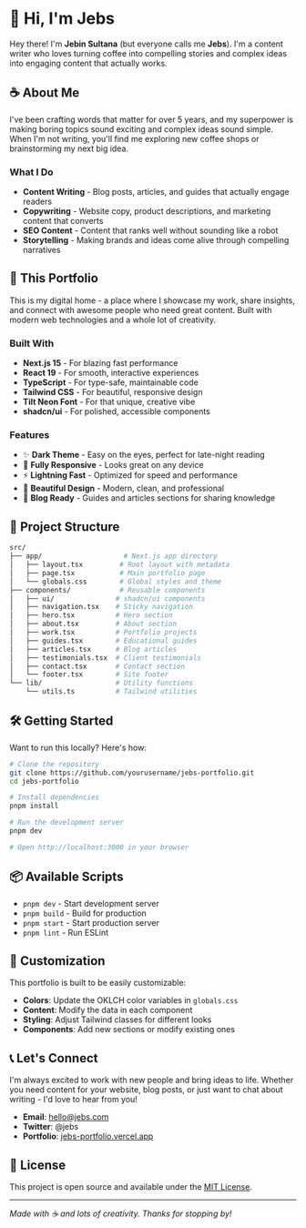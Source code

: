 # 👋 Hi, I'm Jebs

Hey there! I'm **Jebin Sultana** (but everyone calls me **Jebs**). I'm a content writer who loves turning coffee into compelling stories and complex ideas into engaging content that actually works.

## ☕ About Me

I've been crafting words that matter for over 5 years, and my superpower is making boring topics sound exciting and complex ideas sound simple. When I'm not writing, you'll find me exploring new coffee shops or brainstorming my next big idea.

### What I Do

- **Content Writing** - Blog posts, articles, and guides that actually engage readers
- **Copywriting** - Website copy, product descriptions, and marketing content that converts
- **SEO Content** - Content that ranks well without sounding like a robot
- **Storytelling** - Making brands and ideas come alive through compelling narratives

## 🚀 This Portfolio

This is my digital home - a place where I showcase my work, share insights, and connect with awesome people who need great content. Built with modern web technologies and a whole lot of creativity.

### Built With

- **Next.js 15** - For blazing fast performance
- **React 19** - For smooth, interactive experiences
- **TypeScript** - For type-safe, maintainable code
- **Tailwind CSS** - For beautiful, responsive design
- **Tilt Neon Font** - For that unique, creative vibe
- **shadcn/ui** - For polished, accessible components

### Features

- ✨ **Dark Theme** - Easy on the eyes, perfect for late-night reading
- 📱 **Fully Responsive** - Looks great on any device
- ⚡ **Lightning Fast** - Optimized for speed and performance
- 🎨 **Beautiful Design** - Modern, clean, and professional
- 📝 **Blog Ready** - Guides and articles sections for sharing knowledge

## 📁 Project Structure

```bash
src/
├── app/                    # Next.js app directory
│   ├── layout.tsx         # Root layout with metadata
│   ├── page.tsx           # Main portfolio page
│   └── globals.css        # Global styles and theme
├── components/            # Reusable components
│   ├── ui/               # shadcn/ui components
│   ├── navigation.tsx    # Sticky navigation
│   ├── hero.tsx          # Hero section
│   ├── about.tsx         # About section
│   ├── work.tsx          # Portfolio projects
│   ├── guides.tsx        # Educational guides
│   ├── articles.tsx      # Blog articles
│   ├── testimonials.tsx  # Client testimonials
│   ├── contact.tsx       # Contact section
│   └── footer.tsx        # Site footer
└── lib/                  # Utility functions
    └── utils.ts          # Tailwind utilities
```

## 🛠️ Getting Started

Want to run this locally? Here's how:

```bash
# Clone the repository
git clone https://github.com/yourusername/jebs-portfolio.git
cd jebs-portfolio

# Install dependencies
pnpm install

# Run the development server
pnpm dev

# Open http://localhost:3000 in your browser
```

## 📦 Available Scripts

- `pnpm dev` - Start development server
- `pnpm build` - Build for production
- `pnpm start` - Start production server
- `pnpm lint` - Run ESLint

## 🎨 Customization

This portfolio is built to be easily customizable:

- **Colors**: Update the OKLCH color variables in `globals.css`
- **Content**: Modify the data in each component
- **Styling**: Adjust Tailwind classes for different looks
- **Components**: Add new sections or modify existing ones

## 📞 Let's Connect

I'm always excited to work with new people and bring ideas to life. Whether you need content for your website, blog posts, or just want to chat about writing - I'd love to hear from you!

- **Email**: <hello@jebs.com>
- **Twitter**: @jebs
- **Portfolio**: [jebs-portfolio.vercel.app](https://jebs-g95avczrt-farhans-projects-530e109f.vercel.app)

## 📄 License

This project is open source and available under the [MIT License](LICENSE).

---

*Made with ☕ and lots of creativity. Thanks for stopping by!*
